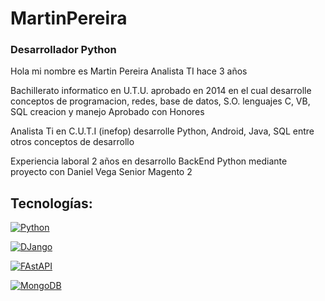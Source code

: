 # MartinPereira
### Desarrollador Python 

Hola mi nombre es Martin Pereira Analista TI hace 3 años

Bachillerato informatico en U.T.U. aprobado en 2014 en el cual desarrolle conceptos de programacion, redes, base de datos, S.O.
lenguajes C, VB, 
SQL creacion y manejo
Aprobado con Honores

Analista Ti en C.U.T.I (inefop) desarrolle Python, Android, Java, SQL entre otros conceptos de desarrollo 

Experiencia laboral 2 años en desarrollo BackEnd Python mediante proyecto con Daniel Vega Senior Magento 2


## Tecnologías:


[![Python](https://img.shields.io/badge/Python-yellow?style=for-the-badge&logo=python&logoColor=white&labelColor=101010)]()

[![DJango](https://img.shields.io/badge/-DJango-yellowgreen)]()


[![FAstAPI](https://img.shields.io/badge/-FastAPI-green)]()


[![MongoDB](https://img.shields.io/badge/MongoDB-47A248?style=for-the-badge&logo=mongodb&logoColor=white&labelColor=101010)]()



